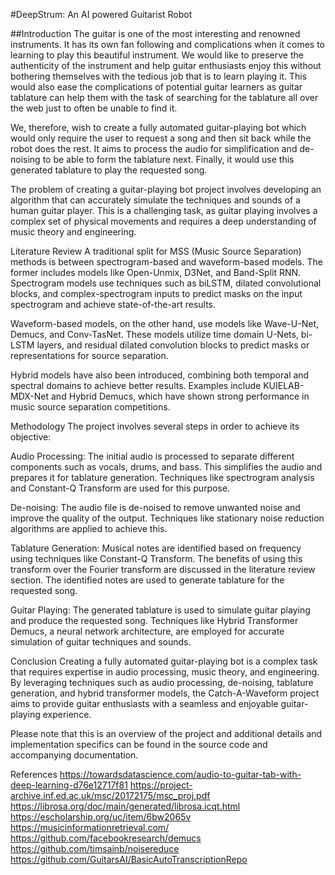 #DeepStrum: An AI powered Guitarist Robot

##Introduction
The guitar is one of the most interesting and renowned instruments. It has its own fan following and complications when it comes to learning to play this beautiful instrument. We would like to preserve the authenticity of the instrument and help guitar enthusiasts enjoy this without bothering themselves with the tedious job that is to learn playing it. This would also ease the complications of potential guitar learners as guitar tablature can help them with the task of searching for the tablature all over the web just to often be unable to find it.

We, therefore, wish to create a fully automated guitar-playing bot which would only require the user to request a song and then sit back while the robot does the rest. It aims to process the audio for simplification and de-noising to be able to form the tablature next. Finally, it would use this generated tablature to play the requested song.

The problem of creating a guitar-playing bot project involves developing an algorithm that can accurately simulate the techniques and sounds of a human guitar player. This is a challenging task, as guitar playing involves a complex set of physical movements and requires a deep understanding of music theory and engineering.

Literature Review
A traditional split for MSS (Music Source Separation) methods is between spectrogram-based and waveform-based models. The former includes models like Open-Unmix, D3Net, and Band-Split RNN. Spectrogram models use techniques such as biLSTM, dilated convolutional blocks, and complex-spectrogram inputs to predict masks on the input spectrogram and achieve state-of-the-art results.

Waveform-based models, on the other hand, use models like Wave-U-Net, Demucs, and Conv-TasNet. These models utilize time domain U-Nets, bi-LSTM layers, and residual dilated convolution blocks to predict masks or representations for source separation.

Hybrid models have also been introduced, combining both temporal and spectral domains to achieve better results. Examples include KUIELAB-MDX-Net and Hybrid Demucs, which have shown strong performance in music source separation competitions.

Methodology
The project involves several steps in order to achieve its objective:

Audio Processing: The initial audio is processed to separate different components such as vocals, drums, and bass. This simplifies the audio and prepares it for tablature generation. Techniques like spectrogram analysis and Constant-Q Transform are used for this purpose.

De-noising: The audio file is de-noised to remove unwanted noise and improve the quality of the output. Techniques like stationary noise reduction algorithms are applied to achieve this.

Tablature Generation: Musical notes are identified based on frequency using techniques like Constant-Q Transform. The benefits of using this transform over the Fourier transform are discussed in the literature review section. The identified notes are used to generate tablature for the requested song.

Guitar Playing: The generated tablature is used to simulate guitar playing and produce the requested song. Techniques like Hybrid Transformer Demucs, a neural network architecture, are employed for accurate simulation of guitar techniques and sounds.

Conclusion
Creating a fully automated guitar-playing bot is a complex task that requires expertise in audio processing, music theory, and engineering. By leveraging techniques such as audio processing, de-noising, tablature generation, and hybrid transformer models, the Catch-A-Waveform project aims to provide guitar enthusiasts with a seamless and enjoyable guitar-playing experience.

Please note that this is an overview of the project and additional details and implementation specifics can be found in the source code and accompanying documentation.


References
https://towardsdatascience.com/audio-to-guitar-tab-with-deep-learning-d76e12717f81
https://project-archive.inf.ed.ac.uk/msc/20172175/msc_proj.pdf
https://librosa.org/doc/main/generated/librosa.icqt.html
https://escholarship.org/uc/item/6bw2065v
https://musicinformationretrieval.com/
https://github.com/facebookresearch/demucs 
https://github.com/timsainb/noisereduce
https://github.com/GuitarsAI/BasicAutoTranscriptionRepo 
